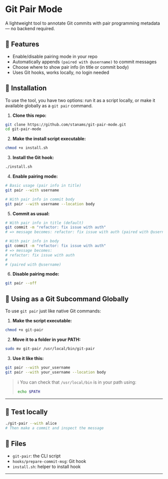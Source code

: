 # Git Pair Mode

A lightweight tool to annotate Git commits with pair programming metadata — no backend required.

## 🔧 Features

- Enable/disable pairing mode in your repo
- Automatically appends `(paired with @username)` to commit messages
- Choose where to show pair info (in title or commit body)
- Uses Git hooks, works locally, no login needed

## 🚀 Installation

To use the tool, you have two options: run it as a script locally, or make it available globally as a `git pair` command.

1. **Clone this repo:**

```bash
git clone https://github.com/stanams/git-pair-mode.git
cd git-pair-mode
```

2. **Make the install script executable:**

```bash
chmod +x install.sh
```

3. **Install the Git hook:**

```bash
./install.sh
```

4. **Enable pairing mode:**

```bash
# Basic usage (pair info in title)
git pair --with username

# With pair info in commit body
git pair --with username --location body
```

5. **Commit as usual:**

```bash
# With pair info in title (default)
git commit -m "refactor: fix issue with auth"
# => message becomes: refactor: fix issue with auth (paired with @username)

# With pair info in body
git commit -m "refactor: fix issue with auth"
# => message becomes:
# refactor: fix issue with auth
#
# (paired with @username)
```

6. **Disable pairing mode:**

```bash
git pair --off
```

## 🧪 Using as a Git Subcommand Globally

To use `git pair` just like native Git commands:

1. **Make the script executable:**

```bash
chmod +x git-pair
```

2. **Move it to a folder in your PATH:**

```bash
sudo mv git-pair /usr/local/bin/git-pair
```

3. **Use it like this:**

```bash
git pair --with your_username
git pair --with your_username --location body
```

> ℹ️ You can check that `/usr/local/bin` is in your path using:
>
> ```bash
> echo $PATH
> ```

---

## 🧪 Test locally

```bash
./git-pair --with alice
# Then make a commit and inspect the message
```

## 📁 Files

- `git-pair`: the CLI script
- `hooks/prepare-commit-msg`: Git hook
- `install.sh`: helper to install hook

---
